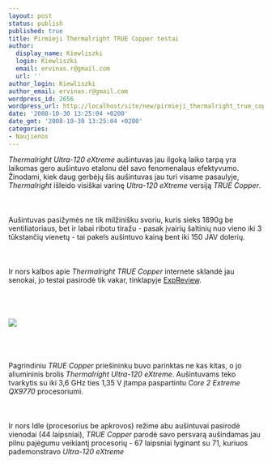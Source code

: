 ```yaml
---
layout: post
status: publish
published: true
title: Pirmieji Thermalright TRUE Copper testai
author:
  display_name: Kiewliszki
  login: Kiewliszki
  email: ervinas.r@gmail.com
  url: ''
author_login: Kiewliszki
author_email: ervinas.r@gmail.com
wordpress_id: 2656
wordpress_url: http://localhost/site/new/pirmieji_thermalright_true_copper_testai/
date: '2008-10-30 13:25:04 +0200'
date_gmt: '2008-10-30 13:25:04 +0200'
categories:
- Naujienos
---
```

<p><i>Thermalright Ultra-120 eXtreme</i> aušintuvas jau ilgoką laiko tarpą yra laikomas gero aušintuvo etalonu dėl savo fenomenalaus efektyvumo. Žinodami, kiek daug gerbėjų šis aušintuvas jau turi visame pasaulyje, <i>Thermalright</i> išleido visiškai varinę <i>Ultra-120 eXtreme</i> versiją <i>TRUE Copper</i>.<br />
<br><br />
<br>Aušintuvas pasižymės ne tik milžinišku svoriu, kuris sieks 1890g be ventiliatoriaus, bet ir labai ribotu tiražu - pasak įvairių šaltinių nuo vieno iki 3 tūkstančių vienetų - tai pakels aušintuvo kainą bent iki 150 JAV dolerių.<br />
<br><br />
<br>Ir nors kalbos apie <i>Thermalright TRUE Copper</i> internete sklandė jau senokai, jo testai pasirodė tik vakar, tinklapyje <a class="ns" href="http://en.expreview.com/2008/10/29/true-copper-shows-the-great-performance.html">ExpReview</a>.<br />
<br><br />
<br><br><img src="http://www.technews.lt/upl/Failai/true_01.jpg"><br> <br />
<br><br />
<br>Pagrindiniu <i>TRUE Copper</i> priešininku buvo parinktas ne kas kitas, o jo aliumininis brolis <i>Thermalright Ultra-120 eXtreme</i>. Aušintuvams teko tvarkytis su iki 3,6 GHz ties 1,35 V įtampa paspartintu <i>Core 2 Extreme QX9770</i> procesoriumi.<br />
<br><br />
<br>Ir nors Idle (procesorius be apkrovos) režime abu aušintuvai pasirodė vienodai (44 laipsniai), <i>TRUE Copper</i> parodė savo persvarą aušindamas jau pilnu pajėgumu veikiantį procesorių - 67 laipsniai lyginant su 71, kuriuos pademonstravo <i>Ultra-120 eXtreme</i><br />
<br><br />
<br><br />
<br></p>
